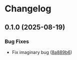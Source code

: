 # Changelog

## 0.1.0 (2025-08-19)


### Bug Fixes

* Fix imaginary bug ([8a889b6](https://github.com/ecmwf-lab/github-playground/commit/8a889b67529edfb22e29ff68d42791127fdffe1d))
